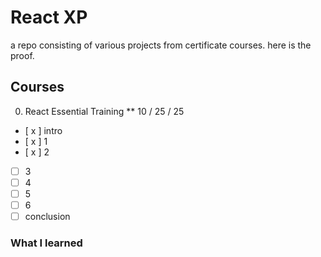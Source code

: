 # React XP

a repo consisting of various projects from certificate courses. here is the proof.

## Courses

0. React Essential Training
   \*\* 10 / 25 / 25

- [ x ] intro
- [ x ] 1
- [ x ] 2
- [ ] 3
- [ ] 4
- [ ] 5
- [ ] 6
- [ ] conclusion

### What I learned
